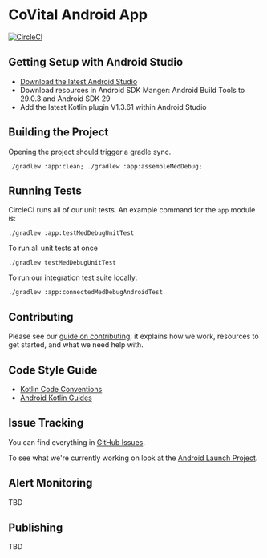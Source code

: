 # CoVital Android App

[![CircleCI](https://circleci.com/gh/CoVital-Project/covital-android.svg?style=svg)](https://circleci.com/gh/CoVital-Project/covital-android)

## Getting Setup with Android Studio

* [Download the latest Android Studio](https://developer.android.com/studio)
* Download resources in Android SDK Manger: Android Build Tools to 29.0.3 and Android SDK 29
* Add the latest Kotlin plugin V1.3.61 within Android Studio

## Building the Project

Opening the project should trigger a gradle sync.

```
./gradlew :app:clean; ./gradlew :app:assembleMedDebug;
```

## Running Tests

CircleCI runs all of our unit tests. An example command for the `app` module is:

```
./gradlew :app:testMedDebugUnitTest
```

To run all unit tests at once

```
./gradlew testMedDebugUnitTest
```

To run our integration test suite locally:

```
./gradlew :app:connectedMedDebugAndroidTest
```

## Contributing

Please see our [guide on contributing](https://github.com/CoVital-Project/covital-android/blob/develop/CONTRIBUTING.md), it explains how we work, resources to get started, and what we need help with.

## Code Style Guide

* [Kotlin Code Conventions](https://kotlinlang.org/docs/reference/coding-conventions.html)
* [Android Kotlin Guides](https://android.github.io/kotlin-guides/style.html)

## Issue Tracking

You can find everything in [GitHub Issues](https://github.com/CoVital-Project/covital-android/issues).

To see what we're currently working on look at the [Android Launch Project](https://github.com/CoVital-Project/covital-android/projects/1).

## Alert Monitoring

TBD

## Publishing

TBD
